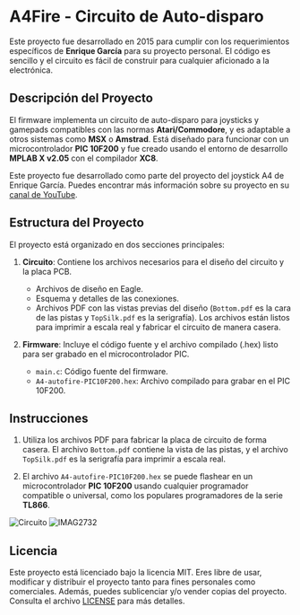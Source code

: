 # A4Fire - Circuito de Auto-disparo

Este proyecto fue desarrollado en 2015 para cumplir con los requerimientos específicos de **Enrique García** para su proyecto personal. El código es sencillo y el circuito es fácil de construir para cualquier aficionado a la electrónica.

## Descripción del Proyecto

El firmware implementa un circuito de auto-disparo para joysticks y gamepads compatibles con las normas **Atari/Commodore**, y es adaptable a otros sistemas como **MSX** o **Amstrad**. Está diseñado para funcionar con un microcontrolador **PIC 10F200** y fue creado usando el entorno de desarrollo **MPLAB X v2.05** con el compilador **XC8**.

Este proyecto fue desarrollado como parte del proyecto del joystick A4 de Enrique García. Puedes encontrar más información sobre su proyecto en su [canal de YouTube](https://www.youtube.com/channel/UCb7_NkehBK6dyK2aAPUDlYA).

## Estructura del Proyecto

El proyecto está organizado en dos secciones principales:

1. **Circuito**: Contiene los archivos necesarios para el diseño del circuito y la placa PCB.
   - Archivos de diseño en Eagle.
   - Esquema y detalles de las conexiones.
   - Archivos PDF con las vistas previas del diseño (`Bottom.pdf` es la cara de las pistas y `TopSilk.pdf` es la serigrafía). Los archivos están listos para imprimir a escala real y fabricar el circuito de manera casera.

2. **Firmware**: Incluye el código fuente y el archivo compilado (.hex) listo para ser grabado en el microcontrolador PIC.
   - `main.c`: Código fuente del firmware.
   - `A4-autofire-PIC10F200.hex`: Archivo compilado para grabar en el PIC 10F200.

## Instrucciones

1. Utiliza los archivos PDF para fabricar la placa de circuito de forma casera. El archivo `Bottom.pdf` contiene la vista de las pistas, y el archivo `TopSilk.pdf` es la serigrafía para imprimir a escala real.
   
2. El archivo `A4-autofire-PIC10F200.hex` se puede flashear en un microcontrolador **PIC 10F200** usando cualquier programador compatible o universal, como los populares programadores de la serie **TL866**.

![Circuito](https://github.com/user-attachments/assets/d790847c-b542-4033-898c-e8b633482cca)
![IMAG2732](https://github.com/user-attachments/assets/39bbc65c-fa68-45eb-bfe4-94f3060e928a)

## Licencia

Este proyecto está licenciado bajo la licencia MIT. Eres libre de usar, modificar y distribuir el proyecto tanto para fines personales como comerciales. Además, puedes sublicenciar y/o vender copias del proyecto. Consulta el archivo [LICENSE](./LICENSE) para más detalles.
